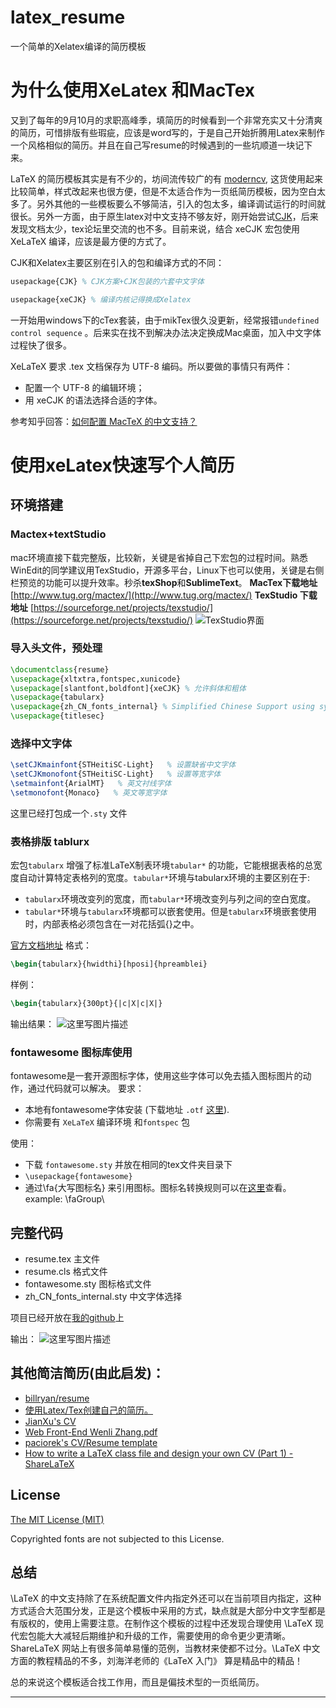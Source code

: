 # latex_resume
一个简单的Xelatex编译的简历模板

# 为什么使用XeLatex 和MacTex
又到了每年的9月10月的求职高峰季，填简历的时候看到一个非常充实又十分清爽的简历，可惜排版有些瑕疵，应该是word写的，于是自己开始折腾用Latex来制作一个风格相似的简历。并且在自己写resume的时候遇到的一些坑顺道一块记下来。

LaTeX 的简历模板其实是有不少的，坊间流传较广的有 [moderncv][1], 这货使用起来比较简单，样式改起来也很方便，但是不太适合作为一页纸简历模板，因为空白太多了。另外其他的一些模板要么不够简洁，引入的包太多，编译调试运行的时间就很长。另外一方面，由于原生latex对中文支持不够友好，刚开始尝试[CJK][2]，后来发现文档太少，tex论坛里交流的也不多。目前来说，结合 xeCJK 宏包使用 XeLaTeX 编译，应该是最方便的方式了。

CJK和Xelatex主要区别在引入的包和编译方式的不同：
``` latex
usepackage{CJK} % CJK方案+CJK包装的六套中文字体 
```
``` latex
usepackage{xeCJK} % 编译内核记得换成Xelatex
```

一开始用windows下的cTex套装，由于mikTex很久没更新，经常报错`undefined control sequence` 。后来实在找不到解决办法决定换成Mac桌面，加入中文字体过程快了很多。

XeLaTeX 要求 .tex 文档保存为 UTF-8 编码。所以要做的事情只有两件：

- 配置一个 UTF-8 的编辑环境；
- 用 xeCJK 的语法选择合适的字体。

参考知乎回答：[如何配置 MacTeX 的中文支持？][3]

# 使用xeLatex快速写个人简历

## 环境搭建
### Mactex+textStudio
mac环境直接下载完整版，比较新，关键是省掉自己下宏包的过程时间。熟悉WinEdit的同学建议用TexStudio，开源多平台，Linux下也可以使用，关键是右侧栏预览的功能可以提升效率。秒杀**texShop**和**SublimeText**。
**MacTex下载地址**[http://www.tug.org/mactex/](http://www.tug.org/mactex/)
**TexStudio 下载地址** [https://sourceforge.net/projects/texstudio/](https://sourceforge.net/projects/texstudio/)
![TexStudio界面](http://img.blog.csdn.net/20170904104508011?watermark/2/text/aHR0cDovL2Jsb2cuY3Nkbi5uZXQvcXdvcDQ0Ng==/font/5a6L5L2T/fontsize/400/fill/I0JBQkFCMA==/dissolve/70/gravity/SouthEast)

### 导入头文件，预处理

``` latex
\documentclass{resume}
\usepackage{xltxtra,fontspec,xunicode}
\usepackage[slantfont,boldfont]{xeCJK} % 允许斜体和粗体
\usepackage{tabularx}
\usepackage{zh_CN_fonts_internal} % Simplified Chinese Support using system fonts
\usepackage{titlesec}
```

### 选择中文字体

``` latex
\setCJKmainfont{STHeitiSC-Light}   % 设置缺省中文字体
\setCJKmonofont{STHeitiSC-Light}   % 设置等宽字体
\setmainfont{ArialMT}   % 英文衬线字体
\setmonofont{Monaco}   % 英文等宽字体
```
这里已经打包成一个`.sty` 文件

### 表格排版 tablurx
宏包`tabularx` 增强了标准LaTeX制表环境`tabular*` 的功能，它能根据表格的总宽度自动计算特定表格列的宽度。`tabular*`环境与tabularx环境的主要区别在于:

- `tabularx`环境改变列的宽度，而`tabular*`环境改变列与列之间的空白宽度。
- `tabular*`环境与`tabularx`环境都可以嵌套使用。但是`tabularx`环境嵌套使用时，内部表格必须包含在一对花括弧{}之中。

[官方文档地址][4]
格式：

``` latex
\begin{tabularx}{hwidthi}[hposi]{hpreamblei}
```
样例：

``` latex
\begin{tabularx}{300pt}{|c|X|c|X|} 
```
输出结果：
![这里写图片描述](http://img.blog.csdn.net/20170904131401272?watermark/2/text/aHR0cDovL2Jsb2cuY3Nkbi5uZXQvcXdvcDQ0Ng==/font/5a6L5L2T/fontsize/400/fill/I0JBQkFCMA==/dissolve/70/gravity/SouthEast)


### fontawesome 图标库使用 
fontawesome是一套开源图标字体，使用这些字体可以免去插入图标图片的动作，通过代码就可以解决。
要求：

- 本地有fontawesome字体安装 (下载地址 `.otf`  [这里][5]).
-  你需要有 `XeLaTeX` 编译环境 和`fontspec` 包

使用：

- 下载 `fontawesome.sty` 并放在相同的tex文件夹目录下
- `\usepackage{fontawesome}`
- 通过\fa{大写图标名} 来引用图标。图标名转换规则可以在[这里][6]查看。example: \faGroup\ 

## 完整代码

- resume.tex 主文件
- resume.cls 格式文件
- fontawesome.sty 图标格式文件
- zh_CN_fonts_internal.sty 中文字体选择

项目已经开放在[我的github][7]上

输出：
![这里写图片描述](http://img.blog.csdn.net/20170904134207373?watermark/2/text/aHR0cDovL2Jsb2cuY3Nkbi5uZXQvcXdvcDQ0Ng==/font/5a6L5L2T/fontsize/400/fill/I0JBQkFCMA==/dissolve/70/gravity/SouthEast)

## 其他简洁简历(由此启发)：

- [billryan/resume](https://github.com/billryan/resume/tree/zh_CN)
- [使用Latex/Tex创建自己的简历。](http://www.cnblogs.com/aoaoblogs/archive/2013/01/24/2874595.html)
- [JianXu's CV](http://www.jianxu.net/en/files/JianXu_CV.pdf)
- [Web Front-End Wenli Zhang.pdf](http://zhangwenli.com/cv/Web%20Front-End%20Wenli%20Zhang.pdf)
- [paciorek's CV/Resume template](http://www.stat.berkeley.edu/~paciorek/computingTips/Latex_template_creating_CV_.html)
- [How to write a LaTeX class file and design your own CV (Part 1) - ShareLaTeX](https://www.sharelatex.com/blog/2011/03/27/how-to-write-a-latex-class-file-and-design-your-own-cv.html)



## License

[The MIT License (MIT)](http://opensource.org/licenses/MIT)

Copyrighted fonts are not subjected to this License.

## 总结

\LaTeX 的中文支持除了在系统配置文件内指定外还可以在当前项目内指定，这种方式适合大范围分发，正是这个模板中采用的方式，缺点就是大部分中文字型都是有版权的，使用上需要注意。在制作这个模板的过程中还发现合理使用 \LaTeX 现代宏包能大大减轻后期维护和升级的工作，需要使用的命令更少更清晰。ShareLaTeX 网站上有很多简单易懂的范例，当教材来使都不过分。\LaTeX 中文方面的教程精品的不多，刘海洋老师的《LaTeX 入门》 算是精品中的精品！

总的来说这个模板适合找工作用，而且是偏技术型的一页纸简历。


-------
[1]:https://github.com/xdanaux/moderncv
[2]:https://en.wikipedia.org/wiki/CJK_characters
[3]:https://www.zhihu.com/question/22906637/answer/32816910
[4]:http://ctan.mirrors.hoobly.com/macros/latex/required/tools/tabularx.pdf
[5]:https://github.com/FortAwesome/Font-Awesome/blob/master/fonts/FontAwesome.otf?raw=true
[6]: https://github.com/plorcupine/latex-fontawesome
[7]: https://github.com/NanguangChou/latex_resume
